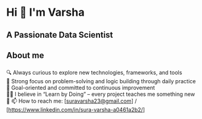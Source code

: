 <h1 align="centre" >Hi 👋 I'm Varsha</h1>
<h2 align="centre" > A Passionate Data Scientist</h2>

###

<h2 align="left">About me</h2>

###

<p align="left">

🔍 Always curious to explore new technologies, frameworks, and tools<br>
🧠 Strong focus on problem-solving and logic building through daily practice<br>
🎯 Goal-oriented and committed to continuous improvement<br>
👩‍💻 I believe in “Learn by Doing” – every project teaches me something new<br>
💬 📫 How to reach me: [suravarsha23@gmail.com] / [https://www.linkedin.com/in/sura-varsha-a0461a2b2/]</p>


